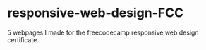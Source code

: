# responsive-web-design-FCC
5 webpages I made for the freecodecamp responsive web design certificate.
